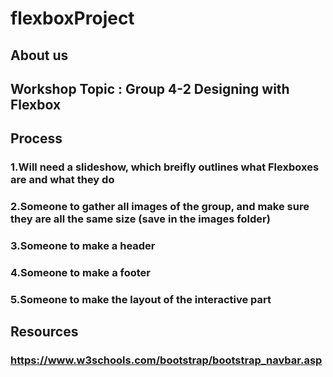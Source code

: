 # flexboxProject
## About us 

## Workshop Topic : Group 4-2 Designing with Flexbox
## Process 
### 1.Will need a slideshow, which breifly outlines what Flexboxes are and what they do 
### 2.Someone to gather all images of the group, and make sure they are all the same size (save in the images folder)
### 3.Someone to make a header
### 4.Someone to make a footer 
### 5.Someone to make the layout of the interactive part
## Resources
### https://www.w3schools.com/bootstrap/bootstrap_navbar.asp

